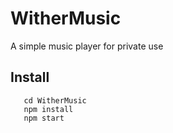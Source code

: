 # WitherMusic
A simple music player for private use

## Install
```
   cd WitherMusic
   npm install
   npm start
```
